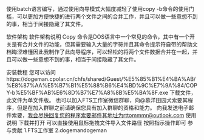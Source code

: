 使用batch语言编写，通过使用向导模式大幅度减轻了使用copy -b命令的使用门槛，可以更加方便快捷的进行两个文件之间的合并工作，并且可以做一些意想不到的事，相当于间接隐藏了其文件。

软件架构
软件架构说明 Copy 命令是DOS语言中一个常见的命令，其中有一个开关是有合并文件的功能，但其需要输入大量的字符并且其命令提示符自带的帮助文档晦涩难懂因此我制作了此向导程序，可以轻松的将两个文件数据合并在一起，并且可以做一些意想不到的事，相当于间接隐藏了其文件。

安装教程
您可以访问https://dogeman.cpolar.cn/chfs/shared/Guest/%E5%85%B1%E4%BA%AB/%E8%87%AA%E5%B7%B1%E5%88%B6%E4%BD%9C%E7%9A%84/COPY-b%E5%BF%AB%E6%8D%B7%E7%A8%8B%E5%BA%8F.exe 下载文件，此文件为单文件版。
也可以加入FTS工作室微信群聊，向@慕洋田园犬索要其程序，但是在加入群聊之前请确保您具有加入群聊的资格和能力。
向我发送电子邮件索要，我会尽快回复您的程序索要邮件其地址为rttommmr@outlook.com
使用说明
下载并打开
可以直接使用鼠标拖拽文件导入文件路径
按照指示操作即可
参与贡献
1.FTS工作室 2.dogemandogeman
